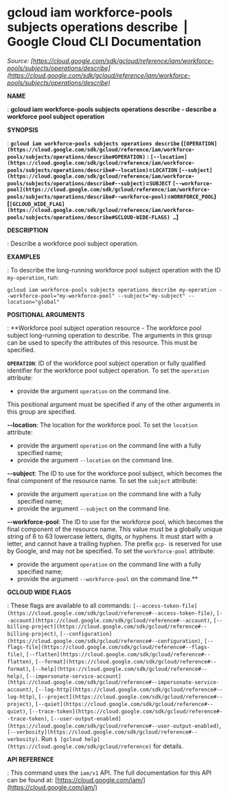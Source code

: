 # gcloud iam workforce-pools subjects operations describe  |  Google Cloud CLI Documentation

*Source: [https://cloud.google.com/sdk/gcloud/reference/iam/workforce-pools/subjects/operations/describe](https://cloud.google.com/sdk/gcloud/reference/iam/workforce-pools/subjects/operations/describe)*

**NAME**

: **gcloud iam workforce-pools subjects operations describe - describe a workforce pool subject operation**

**SYNOPSIS**

: **`gcloud iam workforce-pools subjects operations describe` (`[OPERATION](https://cloud.google.com/sdk/gcloud/reference/iam/workforce-pools/subjects/operations/describe#OPERATION)` : `[--location](https://cloud.google.com/sdk/gcloud/reference/iam/workforce-pools/subjects/operations/describe#--location)`=`LOCATION` `[--subject](https://cloud.google.com/sdk/gcloud/reference/iam/workforce-pools/subjects/operations/describe#--subject)`=`SUBJECT` `[--workforce-pool](https://cloud.google.com/sdk/gcloud/reference/iam/workforce-pools/subjects/operations/describe#--workforce-pool)`=`WORKFORCE_POOL`) [`[GCLOUD_WIDE_FLAG](https://cloud.google.com/sdk/gcloud/reference/iam/workforce-pools/subjects/operations/describe#GCLOUD-WIDE-FLAGS) …`]**

**DESCRIPTION**

: Describe a workforce pool subject operation.

**EXAMPLES**

: To describe the long-running workforce pool subject operation with the ID
``my-operation``, run:

```
gcloud iam workforce-pools subjects operations describe my-operation --workforce-pool="my-workforce-pool" --subject="my-subject" --location="global"
```

**POSITIONAL ARGUMENTS**

: **Workforce pool subject operation resource - The workforce pool subject
long-running operation to describe. The arguments in this group can be used to
specify the attributes of this resource.
This must be specified.

**`OPERATION`**:
ID of the workforce pool subject operation or fully qualified identifier for the
workforce pool subject operation.
To set the `operation` attribute:

- provide the argument `operation` on the command line.

This positional argument must be specified if any of the other arguments in this
group are specified.

**--location**:
The location for the workforce pool.
To set the `location` attribute:

- provide the argument `operation` on the command line with a fully
specified name;
- provide the argument `--location` on the command line.

**--subject**:
The ID to use for the workforce pool subject, which becomes the final component
of the resource name.
To set the `subject` attribute:

- provide the argument `operation` on the command line with a fully
specified name;
- provide the argument `--subject` on the command line.

**--workforce-pool**:
The ID to use for the workforce pool, which becomes the final component of the
resource name. This value must be a globally unique string of 6 to 63 lowercase
letters, digits, or hyphens. It must start with a letter, and cannot have a
trailing hyphen. The prefix `gcp-` is reserved for use by Google, and
may not be specified.
To set the `workforce-pool` attribute:

- provide the argument `operation` on the command line with a fully
specified name;
- provide the argument `--workforce-pool` on the command line.**

**GCLOUD WIDE FLAGS**

: These flags are available to all commands: `[--access-token-file](https://cloud.google.com/sdk/gcloud/reference#--access-token-file)`,
`[--account](https://cloud.google.com/sdk/gcloud/reference#--account)`, `[--billing-project](https://cloud.google.com/sdk/gcloud/reference#--billing-project)`,
`[--configuration](https://cloud.google.com/sdk/gcloud/reference#--configuration)`,
`[--flags-file](https://cloud.google.com/sdk/gcloud/reference#--flags-file)`,
`[--flatten](https://cloud.google.com/sdk/gcloud/reference#--flatten)`, `[--format](https://cloud.google.com/sdk/gcloud/reference#--format)`, `[--help](https://cloud.google.com/sdk/gcloud/reference#--help)`, `[--impersonate-service-account](https://cloud.google.com/sdk/gcloud/reference#--impersonate-service-account)`,
`[--log-http](https://cloud.google.com/sdk/gcloud/reference#--log-http)`,
`[--project](https://cloud.google.com/sdk/gcloud/reference#--project)`, `[--quiet](https://cloud.google.com/sdk/gcloud/reference#--quiet)`, `[--trace-token](https://cloud.google.com/sdk/gcloud/reference#--trace-token)`, `[--user-output-enabled](https://cloud.google.com/sdk/gcloud/reference#--user-output-enabled)`,
`[--verbosity](https://cloud.google.com/sdk/gcloud/reference#--verbosity)`.
Run `$ [gcloud help](https://cloud.google.com/sdk/gcloud/reference)` for details.

**API REFERENCE**

: This command uses the `iam/v1` API. The full documentation for this
API can be found at: [https://cloud.google.com/iam/](https://cloud.google.com/iam/)